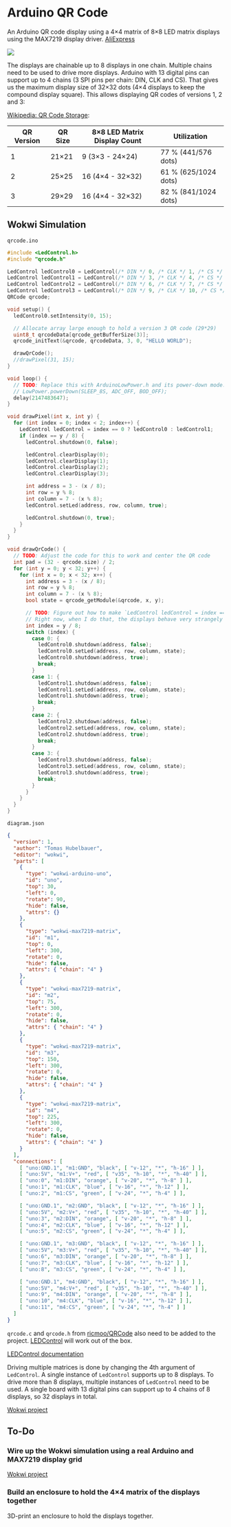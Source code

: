 # Arduino QR Code

An Arduino QR code display using a 4×4 matrix of 8×8 LED matrix displays using
the MAX7219 display driver. [AliExpress](https://www.aliexpress.com/item/32849877252.html)

![](wokwi.png)

The displays are chainable up to 8 displays in one chain. Multiple chains need
to be used to drive more displays. Arduino with 13 digital pins can support up
to 4 chains (3 SPI pins per chain: DIN, CLK and CS). That gives us the maximum
display size of 32×32 dots (4×4 displays to keep the compound display square).
This allows displaying QR codes of versions 1, 2 and 3:

[Wikipedia: QR Code Storage](https://en.wikipedia.org/wiki/QR_code#Storage):

| QR Version | QR Size | 8×8 LED Matrix Display Count | Utilization           |
|------------|---------|------------------------------|-----------------------|
| 1          | 21×21   | 9 (3×3 - 24×24)              | 77 % (441/576 dots)   |
| 2          | 25×25   | 16 (4×4 - 32×32)             | 61 % (625/1024 dots)  |
| 3          | 29×29   | 16 (4×4 - 32×32)             | 82 % (841/1024 dots)  |

## Wokwi Simulation

`qrcode.ino`
```ino
#include <LedControl.h>
#include "qrcode.h"

LedControl ledControl0 = LedControl(/* DIN */ 0, /* CLK */ 1, /* CS */ 2, /* Count */ 4);
LedControl ledControl1 = LedControl(/* DIN */ 3, /* CLK */ 4, /* CS */ 5, /* Count */ 4);
LedControl ledControl2 = LedControl(/* DIN */ 6, /* CLK */ 7, /* CS */ 8, /* Count */ 4);
LedControl ledControl3 = LedControl(/* DIN */ 9, /* CLK */ 10, /* CS */ 11, /* Count */ 4);
QRCode qrcode;

void setup() {
  ledControl0.setIntensity(0, 15);

  // Allocate array large enough to hold a version 3 QR code (29*29)
  uint8_t qrcodeData[qrcode_getBufferSize(3)];
  qrcode_initText(&qrcode, qrcodeData, 3, 0, "HELLO WORLD");

  drawQrCode();
  //drawPixel(31, 15);
}

void loop() {
  // TODO: Replace this with ArduinoLowPower.h and its power-down mode:
  // LowPower.powerDown(SLEEP_8S, ADC_OFF, BOD_OFF);
  delay(2147483647);
}

void drawPixel(int x, int y) {
  for (int index = 0; index < 2; index++) {
    LedControl ledControl = index == 0 ? ledControl0 : ledControl1;
    if (index == y / 8) {
      ledControl.shutdown(0, false);

      ledControl.clearDisplay(0);
      ledControl.clearDisplay(1);
      ledControl.clearDisplay(2);
      ledControl.clearDisplay(3);

      int address = 3 - (x / 8);
      int row = y % 8;
      int column = 7 - (x % 8);
      ledControl.setLed(address, row, column, true);

      ledControl.shutdown(0, true);
    }
  }
}

void drawQrCode() {
  // TODO: Adjust the code for this to work and center the QR code
  int pad = (32 - qrcode.size) / 2;
  for (int y = 0; y < 32; y++) {
    for (int x = 0; x < 32; x++) {
      int address = 3 - (x / 8);
      int row = y % 8;
      int column = 7 - (x % 8);
      bool state = qrcode_getModule(&qrcode, x, y);

      // TODO: Figure out how to make `LedControl ledControl = index == 0 ? ledControl0 : ledControl1` work
      // Right now, when I do that, the displays behave very strangely
      int index = y / 8;
      switch (index) {
        case 0: {
          ledControl0.shutdown(address, false);
          ledControl0.setLed(address, row, column, state);
          ledControl0.shutdown(address, true);
          break;
        }
        case 1: {
          ledControl1.shutdown(address, false);
          ledControl1.setLed(address, row, column, state);
          ledControl1.shutdown(address, true);
          break;
        }
        case 2: {
          ledControl2.shutdown(address, false);
          ledControl2.setLed(address, row, column, state);
          ledControl2.shutdown(address, true);
          break;
        }
        case 3: {
          ledControl3.shutdown(address, false);
          ledControl3.setLed(address, row, column, state);
          ledControl3.shutdown(address, true);
          break;
        }
      }
    }
  }
}
```

`diagram.json`
```json
{
  "version": 1,
  "author": "Tomas Hubelbauer",
  "editor": "wokwi",
  "parts": [
    {
      "type": "wokwi-arduino-uno",
      "id": "uno",
      "top": 30,
      "left": 0,
      "rotate": 90,
      "hide": false,
      "attrs": {}
    },
    {
      "type": "wokwi-max7219-matrix",
      "id": "m1",
      "top": 0,
      "left": 300,
      "rotate": 0,
      "hide": false,
      "attrs": { "chain": "4" }
    },
    {
      "type": "wokwi-max7219-matrix",
      "id": "m2",
      "top": 75,
      "left": 300,
      "rotate": 0,
      "hide": false,
      "attrs": { "chain": "4" }
    },
    {
      "type": "wokwi-max7219-matrix",
      "id": "m3",
      "top": 150,
      "left": 300,
      "rotate": 0,
      "hide": false,
      "attrs": { "chain": "4" }
    },
    {
      "type": "wokwi-max7219-matrix",
      "id": "m4",
      "top": 225,
      "left": 300,
      "rotate": 0,
      "hide": false,
      "attrs": { "chain": "4" }
    }
  ],
  "connections": [
    [ "uno:GND.1", "m1:GND", "black", [ "v-12", "*", "h-16" ] ],
    [ "uno:5V", "m1:V+", "red", [ "v35", "h-10", "*", "h-40" ] ],
    [ "uno:0", "m1:DIN", "orange", [ "v-20", "*", "h-8" ] ],
    [ "uno:1", "m1:CLK", "blue", [ "v-16", "*", "h-12" ] ],
    [ "uno:2", "m1:CS", "green", [ "v-24", "*", "h-4" ] ],

    [ "uno:GND.1", "m2:GND", "black", [ "v-12", "*", "h-16" ] ],
    [ "uno:5V", "m2:V+", "red", [ "v35", "h-10", "*", "h-40" ] ],
    [ "uno:3", "m2:DIN", "orange", [ "v-20", "*", "h-8" ] ],
    [ "uno:4", "m2:CLK", "blue", [ "v-16", "*", "h-12" ] ],
    [ "uno:5", "m2:CS", "green", [ "v-24", "*", "h-4" ] ],

    [ "uno:GND.1", "m3:GND", "black", [ "v-12", "*", "h-16" ] ],
    [ "uno:5V", "m3:V+", "red", [ "v35", "h-10", "*", "h-40" ] ],
    [ "uno:6", "m3:DIN", "orange", [ "v-20", "*", "h-8" ] ],
    [ "uno:7", "m3:CLK", "blue", [ "v-16", "*", "h-12" ] ],
    [ "uno:8", "m3:CS", "green", [ "v-24", "*", "h-4" ] ],

    [ "uno:GND.1", "m4:GND", "black", [ "v-12", "*", "h-16" ] ],
    [ "uno:5V", "m4:V+", "red", [ "v35", "h-10", "*", "h-40" ] ],
    [ "uno:9", "m4:DIN", "orange", [ "v-20", "*", "h-8" ] ],
    [ "uno:10", "m4:CLK", "blue", [ "v-16", "*", "h-12" ] ],
    [ "uno:11", "m4:CS", "green", [ "v-24", "*", "h-4" ] ]
  ]
}
```

`qrcode.c` and `qrcode.h` from [ricmoo/QRCode](https://github.com/ricmoo/QRCode)
also need to be added to the project.
[LEDControl](https://www.arduino.cc/reference/en/libraries/ledcontrol) will work
out of the box.

[LEDControl documentation](http://wayoda.github.io/LedControl/pages/software)

Driving multiple matrices is done by changing the 4th argument of `LedControl`.
A single instance of `LedControl` supports up to 8 displays. To drive more than
8 displays, multiple instances of `LedControl` need to be used. A single board
with 13 digital pins can support up to 4 chains of 8 displays, so 32 displays in
total.

[Wokwi project](https://wokwi.com/arduino/projects/297148152803230218)

## To-Do

### Wire up the Wokwi simulation using a real Arduino and MAX7219 display grid

[Wokwi project](https://wokwi.com/arduino/projects/297148152803230218)

### Build an enclosure to hold the 4×4 matrix of the displays together

3D-print an enclosure to hold the displays together.
